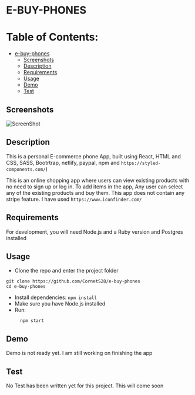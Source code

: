 # E-BUY-PHONES

# Table of Contents:

- [e-buy-phones](#e-buy-phones)
  - [Screenshots](#screenshots)
  - [Description](#description)
  - [Requirements](#requirements)
  - [Usage](#usage)
  - [Demo](#demo)
  - [Test](#test)

## Screenshots

![ScreenShot](/images/Screenshot.png)


## Description

This is a personal E-commerce phone App, built using React, HTML and CSS, SASS, Bootrtrap, netlify, paypal, npm and `https://styled-components.com/`)

This is an online shopping app where users can view existing products with no need to sign up or log in. To add items in the app, Any user can select any of the existing products and buy them. This app does not contain any stripe feature. I have used `https://www.iconfinder.com/`

## Requirements

For development, you will need Node.js and a Ruby version and Postgres installed

## Usage

- Clone the repo and enter the project folder

```
git clone https://github.com/CornetS28/e-buy-phones
cd e-buy-phones
```

- Install dependencies: `npm install`
- Make sure you have Node.js installed
- Run:
  ```
    npm start
  ```

## Demo

Demo is not ready yet. I am still working on finishing the app

## Test

No Test has been written yet for this project. This will come soon
